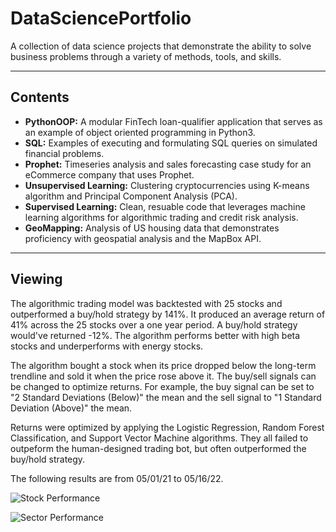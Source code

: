 # DataSciencePortfolio

A collection of data science projects that demonstrate the ability to solve business problems through a variety of methods, tools, and skills.

---

## Contents

- **PythonOOP:** A modular FinTech loan-qualifier application that serves as an example of object oriented programming in Python3.
- **SQL:** Examples of executing and formulating SQL queries on simulated financial problems.
- **Prophet:** Timeseries analysis and sales forecasting case study for an eCommerce company that uses Prophet.
- **Unsupervised Learning:** Clustering cryptocurrencies using K-means algorithm and Principal Component Analysis (PCA).
- **Supervised Learning:** Clean, resuable code that leverages machine learning algorithms for algorithmic trading and credit risk analysis.
- **GeoMapping:** Analysis of US housing data that demonstrates proficiency with geospatial analysis and the MapBox API.

---

## Viewing

The algorithmic trading model was backtested with 25 stocks and outperformed a buy/hold strategy by 141%. It produced an average return of 41% across the 25 stocks over a one year period. A buy/hold strategy would've returned -12%. The algorithm performs better with high beta stocks and underperforms with energy stocks.

The algorithm bought a stock when its price dropped below the long-term trendline and sold it when the price rose above it. The buy/sell signals can be changed to optimize returns. For example, the buy signal can be set to "2 Standard Deviations (Below)" the mean and the sell signal to "1 Standard Deviation (Above)" the mean.

Returns were optimized by applying the Logistic Regression, Random Forest Classification, and Support Vector Machine algorithms. They all failed to outpeform the human-designed trading bot, but often outperformed the buy/hold strategy.

The following results are from 05/01/21 to 05/16/22.

![Stock Performance](images/stock_performance.png)

![Sector Performance](images/sector_performance.png)
